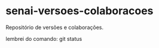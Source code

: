 # senai-versoes-colaboracoes
Repositório de versões e colaborações.

lembrei do comando: git status
